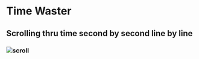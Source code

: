# Time Waster
## Scrolling thru time second by second line by line
### ![scroll](https://user-images.githubusercontent.com/119916323/232396978-dda7cd69-010d-47da-8c64-8e5a89f0d086.jpg)
